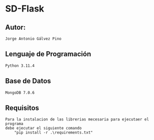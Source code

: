 # SD-Flask

## Autor:
    Jorge Antonio Gálvez Pino

## Lenguaje de Programación
    
    Python 3.11.4

## Base de Datos

    MongoDB 7.0.6

## Requisitos

    Para la instalacion de las librerias mecesaria para ejecutaer el programa
    debe ejecutar el siguiente comando
        "pip install -r .\requirements.txt"
    
